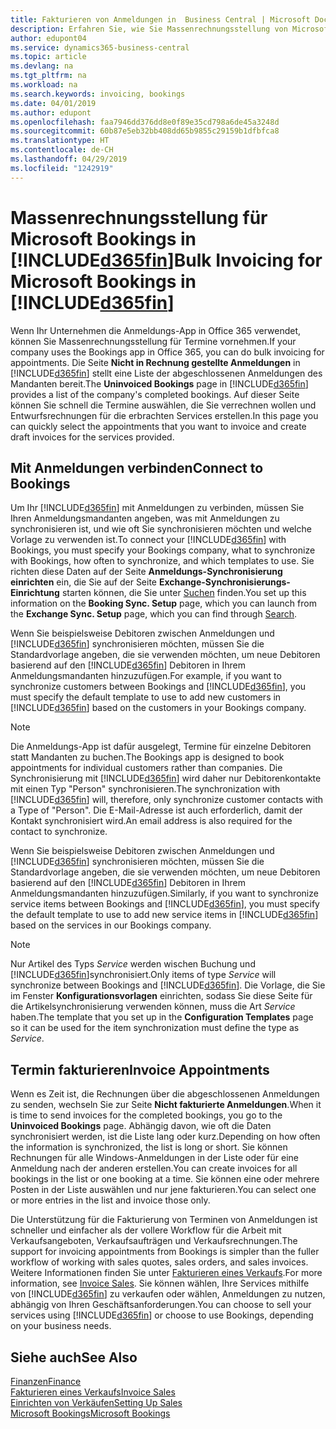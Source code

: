 ```yaml
---
title: Fakturieren von Anmeldungen in  Business Central | Microsoft Docs
description: Erfahren Sie, wie Sie Massenrechnungsstellung von Microsoft Bookings in Business Central vornehmen können.
author: edupont04
ms.service: dynamics365-business-central
ms.topic: article
ms.devlang: na
ms.tgt_pltfrm: na
ms.workload: na
ms.search.keywords: invoicing, bookings
ms.date: 04/01/2019
ms.author: edupont
ms.openlocfilehash: faa7946dd376dd8e0f89e35cd798a6de45a3248d
ms.sourcegitcommit: 60b87e5eb32bb408dd65b9855c29159b1dfbfca8
ms.translationtype: HT
ms.contentlocale: de-CH
ms.lasthandoff: 04/29/2019
ms.locfileid: "1242919"
---
```

# <a name="bulk-invoicing-for-microsoft-bookings-in-included365finincludesd365finmdmd"></a><span data-ttu-id="5be2c-103">Massenrechnungsstellung für Microsoft Bookings in [!INCLUDE[d365fin](includes/d365fin_md.md)]</span><span class="sxs-lookup"><span data-stu-id="5be2c-103">Bulk Invoicing for Microsoft Bookings in [!INCLUDE[d365fin](includes/d365fin_md.md)]</span></span>
<span data-ttu-id="5be2c-104">Wenn Ihr Unternehmen die Anmeldungs-App in Office 365 verwendet, können Sie Massenrechnungsstellung für Termine vornehmen.</span><span class="sxs-lookup"><span data-stu-id="5be2c-104">If your company uses the Bookings app in Office 365, you can do bulk invoicing for appointments.</span></span> <span data-ttu-id="5be2c-105">Die Seite **Nicht in Rechnung gestellte Anmeldungen** in [!INCLUDE[d365fin](includes/d365fin_md.md)] stellt eine Liste der abgeschlossenen Anmeldungen des Mandanten bereit.</span><span class="sxs-lookup"><span data-stu-id="5be2c-105">The **Uninvoiced Bookings** page in [!INCLUDE[d365fin](includes/d365fin_md.md)] provides a list of the company's completed bookings.</span></span> <span data-ttu-id="5be2c-106">Auf dieser Seite können Sie schnell die Termine auswählen, die Sie verrechnen wollen und Entwurfsrechnungen für die erbrachten Services erstellen.</span><span class="sxs-lookup"><span data-stu-id="5be2c-106">In this page you can quickly select the appointments that you want to invoice and create draft invoices for the services provided.</span></span>  

## <a name="connect-to-bookings"></a><span data-ttu-id="5be2c-107">Mit Anmeldungen verbinden</span><span class="sxs-lookup"><span data-stu-id="5be2c-107">Connect to Bookings</span></span>
<span data-ttu-id="5be2c-108">Um Ihr [!INCLUDE[d365fin](includes/d365fin_md.md)] mit Anmeldungen zu verbinden, müssen Sie Ihren Anmeldungsmandanten angeben, was mit Anmeldungen zu synchronisieren ist, und wie oft Sie synchronisieren möchten und welche Vorlage zu verwenden ist.</span><span class="sxs-lookup"><span data-stu-id="5be2c-108">To connect your [!INCLUDE[d365fin](includes/d365fin_md.md)] with Bookings, you must specify your Bookings company, what to synchronize with Bookings, how often to synchronize, and which templates to use.</span></span> <span data-ttu-id="5be2c-109">Sie richten diese Daten auf der Seite **Anmeldungs-Synchronisierung einrichten** ein, die Sie auf der Seite **Exchange-Synchronisierungs-Einrichtung** starten können, die Sie unter [Suchen](ui-search.md) finden.</span><span class="sxs-lookup"><span data-stu-id="5be2c-109">You set up this information on the **Booking Sync. Setup** page, which you can launch from the **Exchange Sync. Setup** page, which you can find through [Search](ui-search.md).</span></span>  

<span data-ttu-id="5be2c-110">Wenn Sie beispielsweise Debitoren zwischen Anmeldungen und [!INCLUDE[d365fin](includes/d365fin_md.md)] synchronisieren möchten, müssen Sie die Standardvorlage angeben, die sie verwenden möchten, um neue Debitoren basierend auf den [!INCLUDE[d365fin](includes/d365fin_md.md)] Debitoren in Ihrem Anmeldungsmandanten hinzuzufügen.</span><span class="sxs-lookup"><span data-stu-id="5be2c-110">For example, if you want to synchronize customers between Bookings and [!INCLUDE[d365fin](includes/d365fin_md.md)], you must specify the default template to use to add new customers in [!INCLUDE[d365fin](includes/d365fin_md.md)] based on the customers in your Bookings company.</span></span>  

> [!NOTE]
> <span data-ttu-id="5be2c-111">Die Anmeldungs-App ist dafür ausgelegt, Termine für einzelne Debitoren statt Mandanten zu buchen.</span><span class="sxs-lookup"><span data-stu-id="5be2c-111">The Bookings app is designed to book appointments for individual customers rather than companies.</span></span> <span data-ttu-id="5be2c-112">Die Synchronisierung mit [!INCLUDE[d365fin](includes/d365fin_md.md)] wird daher nur Debitorenkontakte mit einen Typ "Person" synchronisieren.</span><span class="sxs-lookup"><span data-stu-id="5be2c-112">The synchronization with [!INCLUDE[d365fin](includes/d365fin_md.md)] will, therefore, only synchronize customer contacts with a Type of "Person".</span></span> <span data-ttu-id="5be2c-113">Die E-Mail-Adresse ist auch erforderlich, damit der Kontakt synchronisiert wird.</span><span class="sxs-lookup"><span data-stu-id="5be2c-113">An email address is also required for the contact to synchronize.</span></span>  

<span data-ttu-id="5be2c-114">Wenn Sie beispielsweise Debitoren zwischen Anmeldungen und [!INCLUDE[d365fin](includes/d365fin_md.md)] synchronisieren möchten, müssen Sie die Standardvorlage angeben, die sie verwenden möchten, um neue Debitoren basierend auf den [!INCLUDE[d365fin](includes/d365fin_md.md)] Debitoren in Ihrem Anmeldungsmandanten hinzuzufügen.</span><span class="sxs-lookup"><span data-stu-id="5be2c-114">Similarly, if you want to synchronize service items between Bookings and [!INCLUDE[d365fin](includes/d365fin_md.md)], you must specify the default template to use to add new service items in [!INCLUDE[d365fin](includes/d365fin_md.md)] based on the services in our Bookings company.</span></span>  

> [!NOTE]
> <span data-ttu-id="5be2c-115">Nur Artikel des Typs *Service* werden wischen Buchung und [!INCLUDE[d365fin](includes/d365fin_md.md)]synchronisiert.</span><span class="sxs-lookup"><span data-stu-id="5be2c-115">Only items of type *Service* will synchronize between Bookings and [!INCLUDE[d365fin](includes/d365fin_md.md)].</span></span> <span data-ttu-id="5be2c-116">Die Vorlage, die Sie im Fenster **Konfigurationsvorlagen** einrichten, sodass Sie diese Seite für die Artikelsynchronisierung verwenden können, muss die Art *Service* haben.</span><span class="sxs-lookup"><span data-stu-id="5be2c-116">The template that you set up in the **Configuration Templates** page so it can be used for the item synchronization must define the type as *Service*.</span></span>

## <a name="invoice-appointments"></a><span data-ttu-id="5be2c-117">Termin fakturieren</span><span class="sxs-lookup"><span data-stu-id="5be2c-117">Invoice Appointments</span></span>
<span data-ttu-id="5be2c-118">Wenn es Zeit ist, die Rechnungen über die abgeschlossenen Anmeldungen zu senden, wechseln Sie zur Seite **Nicht fakturierte Anmeldungen**.</span><span class="sxs-lookup"><span data-stu-id="5be2c-118">When it is time to send invoices for the completed bookings, you go to the **Uninvoiced Bookings** page.</span></span> <span data-ttu-id="5be2c-119">Abhängig davon, wie oft die Daten synchronisiert werden, ist die Liste lang oder kurz.</span><span class="sxs-lookup"><span data-stu-id="5be2c-119">Depending on how often the information is synchronized, the list is long or short.</span></span> <span data-ttu-id="5be2c-120">Sie können Rechnungen für alle Windows-Anmeldungen in der Liste oder für eine Anmeldung nach der anderen erstellen.</span><span class="sxs-lookup"><span data-stu-id="5be2c-120">You can create invoices for all bookings in the list or one booking at a time.</span></span> <span data-ttu-id="5be2c-121">Sie können eine oder mehrere Posten in der Liste auswählen und nur jene fakturieren.</span><span class="sxs-lookup"><span data-stu-id="5be2c-121">You can select one or more entries in the list and invoice those only.</span></span>  

<span data-ttu-id="5be2c-122">Die Unterstützung für die Fakturierung von Terminen von Anmeldungen ist schneller und einfacher als der vollere Workflow für die Arbeit mit Verkaufsangeboten, Verkaufsaufträgen und Verkaufsrechnungen.</span><span class="sxs-lookup"><span data-stu-id="5be2c-122">The support for invoicing appointments from Bookings is simpler than the fuller workflow of working with sales quotes, sales orders, and sales invoices.</span></span> <span data-ttu-id="5be2c-123">Weitere Informationen finden Sie unter [Fakturieren eines Verkaufs](sales-how-invoice-sales.md).</span><span class="sxs-lookup"><span data-stu-id="5be2c-123">For more information, see [Invoice Sales](sales-how-invoice-sales.md).</span></span> <span data-ttu-id="5be2c-124">Sie können wählen, Ihre Services mithilfe von [!INCLUDE[d365fin](includes/d365fin_md.md)] zu verkaufen oder wählen, Anmeldungen zu nutzen, abhängig von Ihren Geschäftsanforderungen.</span><span class="sxs-lookup"><span data-stu-id="5be2c-124">You can choose to sell your services using [!INCLUDE[d365fin](includes/d365fin_md.md)] or choose to use Bookings, depending on your business needs.</span></span>  

## <a name="see-also"></a><span data-ttu-id="5be2c-125">Siehe auch</span><span class="sxs-lookup"><span data-stu-id="5be2c-125">See Also</span></span>
[<span data-ttu-id="5be2c-126">Finanzen</span><span class="sxs-lookup"><span data-stu-id="5be2c-126">Finance</span></span>](finance.md)  
[<span data-ttu-id="5be2c-127">Fakturieren eines Verkaufs</span><span class="sxs-lookup"><span data-stu-id="5be2c-127">Invoice Sales</span></span>](sales-how-invoice-sales.md)  
[<span data-ttu-id="5be2c-128">Einrichten von Verkäufen</span><span class="sxs-lookup"><span data-stu-id="5be2c-128">Setting Up Sales</span></span>](sales-setup-sales.md)  
[<span data-ttu-id="5be2c-129">Microsoft Bookings</span><span class="sxs-lookup"><span data-stu-id="5be2c-129">Microsoft Bookings</span></span>](https://products.office.com/en-us/business/scheduling-and-booking-app)  

